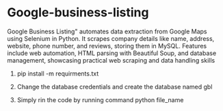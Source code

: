 # Google-business-listing
Google Business Listing" automates data extraction from Google Maps using Selenium in Python. It scrapes company details like name, address, website, phone number, and reviews, storing them in MySQL. Features include web automation, HTML parsing with Beautiful Soup, and database management, showcasing practical web scraping and data handling skills


1. pip install -m requirments.txt

2. Change the database credentials and create the database named gbl
   
3. Simply rin the code by running command python file_name
